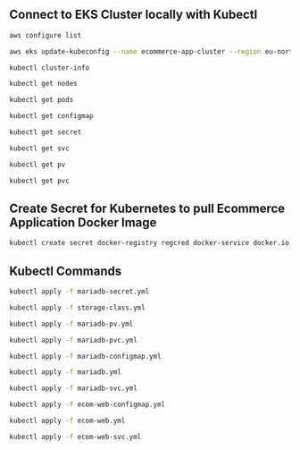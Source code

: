 ## Connect to EKS Cluster locally with Kubectl 
```sh
aws configure list 
```

```sh
aws eks update-kubeconfig --name ecommerce-app-cluster --region eu-north-1
```

```sh
kubectl cluster-info
```

```sh
kubectl get nodes 
```

```sh
kubectl get pods
```

```sh
kubectl get configmap
```

```sh
kubectl get secret
```

```sh
kubectl get svc
```

```sh
kubectl get pv
```

```sh
kubectl get pvc
```

## Create Secret for Kubernetes to pull Ecommerce Application Docker Image
```sh
kubectl create secret docker-registry regcred docker-service docker.io docker-username tomiwa97 docker-password ************************************
```

## Kubectl Commands
```sh
kubectl apply -f mariadb-secret.yml 
```

```sh
kubectl apply -f storage-class.yml 
```

```sh
kubectl apply -f mariadb-pv.yml 
``` 

```sh
kubectl apply -f mariadb-pvc.yml 
``` 

```sh
kubectl apply -f mariadb-configmap.yml 
```

```sh
kubectl apply -f mariadb.yml 
```

```sh
kubectl apply -f mariadb-svc.yml 
```

```sh
kubectl apply -f ecom-web-configmap.yml 
```

```sh
kubectl apply -f ecom-web.yml 
```

```sh
kubectl apply -f ecom-web-svc.yml 
```